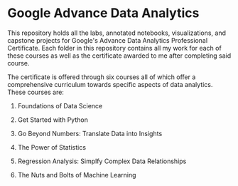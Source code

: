 # Google Advance Data Analytics
This repository holds all the labs, annotated notebooks, visualizations, and capstone projects for Google's Advance Data Analytics Professional Certificate.
Each folder in this repository contains all my work for each of these courses as well as the certificate awarded to me after completing said course.

The certificate is offered through six courses all of which offer a comprehensive curriculum towards specific aspects of data analytics. These courses are:

1) Foundations of Data Science

2) Get Started with Python

3) Go Beyond Numbers: Translate Data into Insights

4) The Power of Statistics

5) Regression Analysis: Simplfy Complex Data Relationships

6) The Nuts and Bolts of Machine Learning
